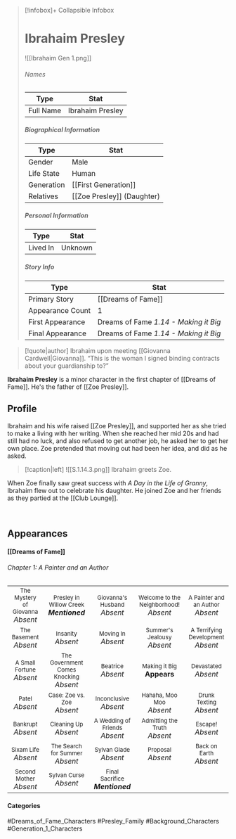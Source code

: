 > [!infobox]+ Collapsible Infobox
> # Ibrahaim Presley
> ![[Ibrahaim Gen 1.png]] 
> ###### Names 
> | Type | Stat | 
> | ---- | ---- | 
> | Full Name | Ibrahaim Presley | 
>
> ##### Biographical Information
> | Type | Stat | 
> | ---- | ---- | 
> | Gender | Male | 
> | Life State | Human |
> | Generation | [[First Generation]] |
> | Relatives | [[Zoe Presley]] (Daughter)
> 
> ##### Personal Information
> | Type | Stat | 
> | ---- | ---- | 
> | Lived In | Unknown | 
> 
> ##### Story Info
> | Type | Stat | 
> | ---- | ---- | 
> | Primary Story | [[Dreams of Fame]] | 
> | Appearance Count | 1 | 
> | First Appearance | Dreams of Fame *1.14 - Making it Big*
> | Final Appearance | Dreams of Fame *1.14 - Making it Big*

> [!quote|author] Ibrahaim upon meeting [[Giovanna Cardwell|Giovanna]].
> “This is the woman I signed binding contracts about your guardianship to?”

**Ibrahaim Presley** is a minor character in the first chapter of [[Dreams of Fame]]. He's the father of [[Zoe Presley]].

## Profile
Ibrahaim and his wife raised [[Zoe Presley]], and supported her as she tried to make a living with her writing. When she reached her mid 20s and had still had no luck, and also refused to get another job, he asked her to get her own place. Zoe pretended that moving out had been her idea, and did as he asked.

> [!caption|left]
> ![[S.1.14.3.png]] 
> Ibrahaim greets Zoe.

When Zoe finally saw great success with *A Day in the Life of Granny*, Ibrahaim flew out to celebrate his daughter. He joined Zoe and her friends as they partied at the [[Club Lounge]].

<br style="clear:both; margin: 0; padding: 0" />

## Appearances
#### [[Dreams of Fame]]
###### Chapter 1: A Painter and an Author
|                                                                       |     |     |     |     |
| --------------------------------------------------------------------- | --- | --- | --- | --- |
| <center><font size=2>The Mystery of Giovanna<br><font size=3>*Absent* | <center><font size=2>Presley in Willow Creek<br><font size=3>***Mentioned*** | <center><font size=2>Giovanna's Husband<br><font size=3>*Absent* | <center><font size=2>Welcome to the Neighborhood!<br><font size=3>*Absent* | <center><font size=2>A Painter and an Author<br><font size=3>*Absent* |
| <center><font size=2>The Basement<br><font size=3>*Absent* | <center><font size=2>Insanity<br><font size=3>*Absent* | <center><font size=2>Moving In<br><font size=3>*Absent* | <center><font size=2>Summer's Jealousy<br><font size=3>*Absent*| <center><font size=2>A Terrifying Development<br><font size=3>*Absent* |
| <center><font size=2>A Small Fortune<br><font size=3>*Absent* | <center><font size=2>The Government Comes Knocking<br><font size=3>*Absent* | <center><font size=2>Beatrice<br><font size=3>*Absent* | <center><font size=2>Making it Big<br><font size=3>**Appears** | <center><font size=2>Devastated<br><font size=3>*Absent* |
| <center><font size=2>Patel<br><font size=3>*Absent* | <center><font size=2>Case: Zoe vs. Zoe<br><font size=3>*Absent* | <center><font size=2>Inconclusive<br><font size=3>*Absent* | <center><font size=2>Hahaha, Moo Moo<br><font size=3>*Absent* | <center><font size=2>Drunk Texting<br><font size=3>*Absent* |
| <center><font size=2>Bankrupt<br><font size=3>*Absent* | <center><font size=2>Cleaning Up<br><font size=3>*Absent* | <center><font size=2>A Wedding of Friends<br><font size=3>*Absent* | <center><font size=2>Admitting the Truth<br><font size=3>*Absent* | <center><font size=2>Escape!<br><font size=3>*Absent* |
| <center><font size=2>Sixam Life<br><font size=3>*Absent* | <center><font size=2>The Search for Summer<br><font size=3>*Absent* | <center><font size=2>Sylvan Glade<br><font size=3>*Absent* | <center><font size=2>Proposal<br><font size=3>*Absent* | <center><font size=2>Back on Earth<br><font size=3>*Absent* |
| <center><font size=2>Second Mother<br><font size=3>*Absent* | <center><font size=2>Sylvan Curse<br><font size=3>*Absent* | <center><font size=2>Final Sacrifice<br><font size=3>***Mentioned*** |  |  |
#### Categories
#Dreams_of_Fame_Characters #Presley_Family #Background_Characters #Generation_1_Characters
